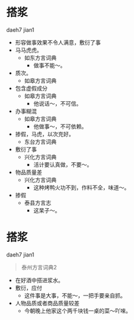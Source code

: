 # 搭浆
daeh7 jian1
+ 形容做事效果不令人满意，敷衍了事
+ 马马虎虎。
  * 如东方言词典
    - 做事不能～。
+ 质次。
  * 如皋方言词典
+ 包含虚假成分
  * 如皋方言词典
    - 他说话～，不可信。
+ 办事糊混
  * 如皋方言词典
    - 他做事～，不可依赖。
+ 掺假，马虎，以次充好。
  * 东台方言词典
+ 敷衍了事
  * 兴化方言词典
    - 活计要认真做，不要～。
+ 物品质量差
  * 兴化方言词典
    - 这种烤鸭火功不到，作料不全，味道～。
+ 掺假
  * 泰县方言志
    - 这杲子～。


# 搭浆
daeh7 jian1
> 泰州方言词典2
- 在好酒中搭进浆水。
- 敷衍，应付
  - 这件事是大事，不能～，一把手要亲自抓。
- 人物品质或者商品质量较差
  - 今朝晚上他家这个两千块钱一桌的菜～吖唻。